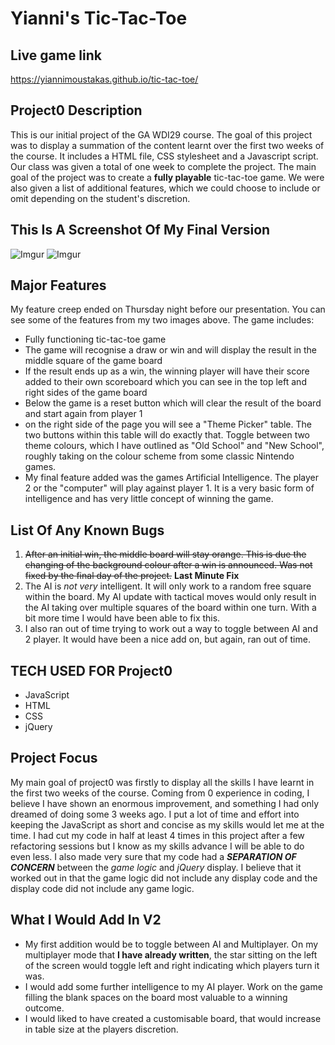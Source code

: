 # Yianni's Tic-Tac-Toe

## Live game link
https://yiannimoustakas.github.io/tic-tac-toe/

## Project0 Description
This is our initial project of the GA WDI29 course. The goal of this project was to display a summation of the content learnt over the first two weeks of the course. It includes a HTML file, CSS stylesheet and a Javascript script. Our class was given a total of one week to complete the project. The main goal of the project was to create a **fully playable** tic-tac-toe game. We were also given a list of additional features, which we could choose to include or omit depending on the student's discretion.

## This Is A Screenshot Of My Final Version
![Imgur](https://i.imgur.com/h7bWIHq.png)
![Imgur](https://i.imgur.com/m3O41to.png)

## Major Features
My feature creep ended on Thursday night before our presentation. You can see some of the features from my two images above. The game includes:
* Fully functioning tic-tac-toe game
* The game will recognise a draw or win and will display the result in the middle square of the game board
* If the result ends up as a win, the winning player will have their score added to their own scoreboard which you can see in the top left and right sides of the game board
* Below the game is a reset button which will clear the result of the board and start again from player 1
* on the right side of the page you will see a "Theme Picker" table. The two buttons within this table will do exactly that. Toggle between two theme colours, which I have outlined as "Old School" and "New School", roughly taking on the colour scheme from some classic Nintendo games.
* My final feature added was the games Artificial Intelligence. The player 2 or the "computer" will play against player 1. It is a very basic form of intelligence and has very little concept of winning the game.

## List Of Any Known Bugs
1. ~~After an initial win, the middle board will stay orange. This is due the changing of the background colour after a win is announced. Was not fixed by the final day of the project.~~ **Last Minute Fix** 
2. The AI is *not very* intelligent. It will only work to a random free square within the board. My AI update with tactical moves would only result in the AI taking over multiple squares of the board within one turn. With a bit more time I would have been able to fix this.
3. I also ran out of time trying to work out a way to toggle between AI and 2 player. It would have been a nice add on, but again, ran out of time.

## TECH USED FOR Project0
* JavaScript
* HTML
* CSS
* jQuery

## Project Focus
My main goal of project0 was firstly to display all the skills I have learnt in the first two weeks of the course. Coming from 0 experience in coding, I believe I have shown an enormous improvement, and something I had only dreamed of doing some 3 weeks ago.
I put a lot of time and effort into keeping the JavaScript as short and concise as my skills would let me at the time. I had cut my code in half at least 4 times in this project after a few refactoring sessions but I know as my skills advance I will be able to do even less.
I also made very sure that my code had a _**SEPARATION OF CONCERN**_ between the *game logic* and *jQuery* display. I believe that it worked out in that the game logic did not include any display code and the display code did not include any game logic.

## What I Would Add In V2
* My first addition would be to toggle between AI and Multiplayer. On my multiplayer mode that **I have already written**, the star sitting on the left of the screen would toggle left and right indicating which players turn it was.
* I would add some further intelligence to my AI player. Work on the game filling the blank spaces on the board most valuable to a winning outcome.
* I would liked to have created a customisable board, that would increase in table size at the players discretion.

